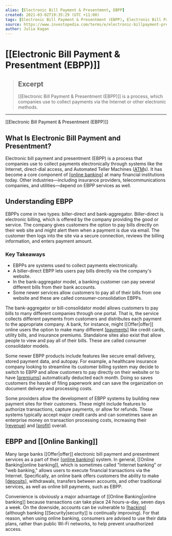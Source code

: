 ```yaml
---
alias: [Electronic Bill Payment & Presentment, EBPP]
created: 2021-03-02T19:35:29 (UTC +11:00)
tags: [Electronic Bill Payment & Presentment (EBPP), Electronic Bill Payment & Presentment (EBPP)]
source: https://www.investopedia.com/terms/e/electronic-billpayment-presentment.asp
author: Julia Kagan
---
```


# [[Electronic Bill Payment & Presentment (EBPP)]]

> ## Excerpt
> [[Electronic Bill Payment & Presentment (EBPP)]] is a process, which companies use to collect payments via the Internet or other electronic methods.

---

[[Electronic Bill Payment & Presentment (EBPP)]]
## What Is Electronic Bill Payment and Presentment?

Electronic bill payment and presentment (EBPP) is a process that companies use to collect payments electronically through systems like the Internet, direct-dial access, and Automated Teller Machines ([ATM](https://www.investopedia.com/terms/a/atm.asp)s). It has become a core component of [[online banking]](https://www.investopedia.com/terms/o/onlinebanking.asp) at many financial institutions today. Other industries—including insurance providers, telecommunications companies, and utilities—depend on EBPP services as well.

## Understanding EBPP

EBPPs come in two types: biller-direct and bank-aggregator. Biller-direct is electronic billing, which is offered by the company providing the good or service. The company gives customers the option to pay bills directly on their web site and might alert them when a payment is due via email. The customer then logs into the site via a secure connection, reviews the billing information, and enters payment amount.

### Key Takeaways

-   EBPPs are systems used to collect payments electronically.
-   A biller-direct EBPP lets users pay bills directly via the company's website.
-   In the bank-aggregator model, a banking customer can pay several different bills from their bank accounts.
-   Some newer services allow customers to pay all of their bills from one website and these are called consumer-consolidation EBPPs.

The bank-aggregator or bill-consolidator model allows customers to pay bills to many different companies through one portal. That is, the service collects different payments from customers and distributes each payment to the appropriate company. A bank, for instance, might [[Offer|offer]] online users the option to make many different [[payments]](https://www.investopedia.com/terms/p/payment.asp) like credit cards, utility bills, and insurance premiums. Standalone sites also exist that allow people to view and pay all of their bills. These are called consumer consolidator models.

Some newer EBPP products include features like secure email delivery, stored payment data, and autopay. For example, a healthcare insurance company looking to streamline its customer billing system may decide to switch to EBPP and allow customers to pay directly on their website or to have [[premiums]](https://www.investopedia.com/terms/i/insurance-[[Premium|premium]].asp) automatically deducted each month. Doing so saves customers the hassle of filing paperwork and can save the organization on document delivery and processing costs.

Some providers allow the development of EBPP systems by building new payment sites for their customers. These might include features to authorize transactions, capture payments, or allow for refunds. These systems typically accept major credit cards and can sometimes save an enterprise money on transaction processing costs, increasing their [[revenue]](https://www.investopedia.com/terms/r/revenue.asp) and [[profit]](https://www.investopedia.com/terms/p/profit.asp) overall.

## EBPP and [[Online Banking]]

Many large banks [[Offer|offer]] electronic bill payment and presentment services as a part of their [[online banking]](https://www.investopedia.com/terms/o/onlinebanking.asp) system. In general, [[Online Banking|online banking]], which is sometimes called "Internet banking" or "web banking," allows users to execute financial transactions via the Internet. Specifically, an online bank offers customers the ability to make [[deposits]](https://www.investopedia.com/terms/d/deposit.asp), withdrawals, transfers between accounts, and other traditional services, as well as online bill payments, such as EBPP.

Convenience is obviously a major advantage of [[Online Banking|online banking]] because transactions can take place 24 hours-a-day, seven days a week. On the downside, accounts can be vulnerable to [[hacking]](https://www.investopedia.com/articles/personal-[[Finance|finance]]/012117/cyber-attacks-and-bank-failures-risks-you-should-know.asp) (although banking [[Security|security]] is continually improving). For that reason, when using online banking, consumers are advised to use their data plans, rather than public Wi-Fi networks, to help prevent unauthorized access.
